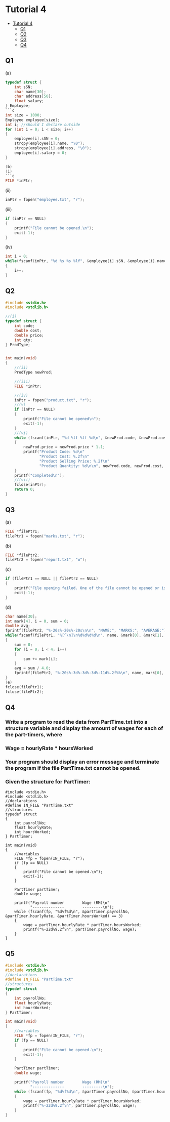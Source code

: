 # Tutorial 4
- [Tutorial 4](#tutorial-4)
    - [Q1](#q1)
    - [Q2](#q2)
    - [Q3](#q3)
    - [Q4](#q4)

## Q1
(a)
```c
typedef struct {
    int sSN;
    char name[30];
    char address[50];
    float salary;
} Employee;
```c
int size = 1000;
Employee employee[size];
int i; //should I declare outside
for (int i = 0; i < size; i++)
{
    employee[i].sSN = 0;
    strcpy(employee[i].name, "\0");
    strcpy(employee[i].address, "\0");
    employee[i].salary = 0;
}

(b)
(i)
```c
FILE *inPtr;
```
(ii)
```c
inPtr = fopen("employee.txt", "r");
```

(iii)
```c
if (inPtr == NULL)
{
    printf("File cannot be opened.\n");
    exit(-1);
}
```
(iv)
```c
int i = 0;
while(fscanf(inPtr, "%d %s %s %lf", &employee[i].sSN, &employee[i].name, &employee[i].address, &employee[i].salary) == 4)
{
    i++;
}
```

## Q2
```c
#include <stdio.h>
#include <stdlib.h>

//(i)
typedef struct {
    int code;
    double cost;
    double price;
    int qty;
} ProdType;


int main(void)
{
    //(ii)
    ProdType newProd;

    //(iii)
    FILE *inPtr;

    //(iv)
    inPtr = fopen("product.txt", "r");
    //(v)
    if (inPtr == NULL)
    {
        printf("File cannot be opened\n");
        exit(-1);
    }
    //(vi)
    while (fscanf(inPtr, "%d %lf %lf %d\n", &newProd.code, &newProd.cost, &newProd.price, &newProd.qty) == 4)
    {
        newProd.price = newProd.price * 1.1;
        printf("Product Code: %d\n"
               "Product Cost: %.2f\n"
               "Product Selling Price: %.2f\n"
               "Product Quantity: %d\n\n", newProd.code, newProd.cost, newProd.price, newProd.qty);
    }
    printf("Completed\n");
    //(vii)
    fclose(inPtr);
    return 0;
}
```

## Q3
(a)
```c
FILE *filePtr1;
filePtr1 = fopen("marks.txt", "r");
```
(b)
```c
FILE *filePtr2;
filePtr2 = fopen("report.txt", "w");
```
(c)
```c
if (filePtr1 == NULL || filePtr2 == NULL)
{
    printf("File opening failed. One of the file cannot be opened or is missing.\n");
    exit(-1);
}
```
(d)
```c
char name[30];
int mark[4], i = 0, sum = 0;
double avg;
fprintf(filePtr2, "%-20s%-20s%-20s\n\n", "NAME:", "MARKS:", "AVERAGE:");
while(fscanf(filePtr1, "%[^\n]\n%d%d%d%d\n", name, &mark[0], &mark[1], &mark[2], &mark[3]) == 5)
{
    sum = 0;
    for (i = 0; i < 4; i++)
    {
        sum += mark[i];
    }
    avg = sum / 4.0;
    fprintf(filePtr2, "%-20s%-3d%-3d%-3d%-11d%.2f%%\n", name, mark[0], mark[1], mark[2], mark[3], avg);
}
(e)
fclose(filePtr1);
fclose(filePtr2);
```
## Q4
### Write a program to read the data from PartTime.txt into a structure variable and display the amount of wages for each of the part-timers, where

### Wage = hourlyRate * hoursWorked

### Your program should display an error message and terminate the program if the file PartTime.txt cannot be opened.

### Given the structure for PartTimer:
```
#include <stdio.h>
#include <stdlib.h>
//declarations
#define IN_FILE "PartTime.txt"
//structures
typedef struct
{
	int payrollNo;
	float hourlyRate;
	int hoursWorked;
} PartTimer;

int main(void)
{
	//variables
	FILE *fp = fopen(IN_FILE, "r");
    if (fp == NULL)
    {
        printf("File cannot be opened.\n");
        exit(-1);
    }

	PartTimer partTimer;
    double wage;

    printf("Payroll number        Wage (RM)\n"
           "--------------        ---------\n");
	while (fscanf(fp, "%d%f%d\n", &partTimer.payrollNo, &partTimer.hourlyRate, &partTimer.hoursWorked) == 3)
	{
        wage = partTimer.hourlyRate * partTimer.hoursWorked;
        printf("%-22d%9.2f\n", partTimer.payrollNo, wage);
    }
}
```
## Q5
```c
#include <stdio.h>
#include <stdlib.h>
//declarations
#define IN_FILE "PartTime.txt"
//structures
typedef struct
{
	int payrollNo;
	float hourlyRate;
	int hoursWorked;
} PartTimer;

int main(void)
{
	//variables
	FILE *fp = fopen(IN_FILE, "r");
    if (fp == NULL)
    {
        printf("File cannot be opened.\n");
        exit(-1);
    }

	PartTimer partTimer;
    double wage;

    printf("Payroll number        Wage (RM)\n"
           "--------------        ---------\n");
	while (fscanf(fp, "%d%f%d\n", &partTimer.payrollNo, &partTimer.hourlyRate, &partTimer.hoursWorked) == 3)
	{
        wage = partTimer.hourlyRate * partTimer.hoursWorked;
        printf("%-22d%9.2f\n", partTimer.payrollNo, wage);
    }
}
```

